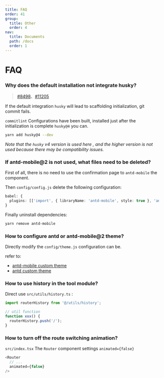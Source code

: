 ```yaml
---
title: FAQ
order: 41
group:
  title: Other
  order: 4
nav:
  title: Documents
  path: /docs
  order: 1
---
```


# FAQ

### Why does the default installation not integrate husky?

> [#8498](https://github.com/facebook/create-react-app/issues/8498)、[#11205](https://github.com/facebook/create-react-app/issues/11205)

If the default integration `husky` will lead to scaffolding initialization, git commit fails.

`commitlint` Configurations have been built, installed just after the initialization is complete `husky@4` you can.

```bash
yarn add husky@4 --dev
```

_Note that the `husky` v4 version is used here , and the higher version is not used because there may be compatibility issues._

### If antd-mobile@2 is not used, what files need to be deleted?

First of all, there is no need to use the confirmation page to `antd-mobile` the component.

Then `config/config.js` delete the following configuration:

```typescript
babel: {
  plugins: [['import', { libraryName: 'antd-mobile', style: true }, 'antd-mobile']];
}
```

Finally uninstall dependencies:

```bash
yarn remove antd-mobile
```

### How to configure antd or antd-mobile@2 theme?

Directly modify the `config/theme.js` configuration can be.

refer to:

- [antd-mobile custom theme]
- [antd custom theme]

### How to use history in the tool module?

Direct use `src/utils/history.ts` :

```typescript
import routerHistory from '@/utils/history';

// util function
function xxx() {
  routerHistory.push('/');
}
```

### How to turn off the route switching animation?

`src/index.tsx` The `Router` component settings `animated={false}`

```typescript
<Router
  // ...
  animated={false}
/>
```

[antd custom theme]: https://ant-design.gitee.io/docs/react/customize-theme-cn
[antd-mobile custom theme]: https://antd-mobile-doc-v2.gitee.io/docs/react/customize-theme-cn
